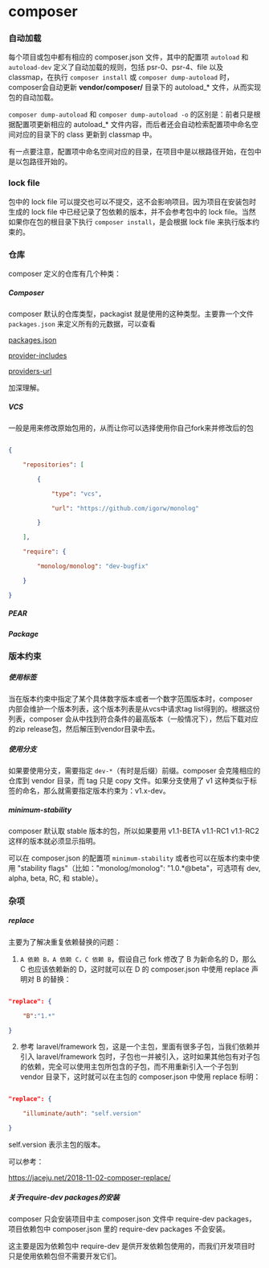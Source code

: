 composer
=======

### 自动加载 

每个项目或包中都有相应的 composer.json 文件，其中的配置项 `autoload` 和 `autoload-dev` 定义了自动加载的规则，包括 psr-0、psr-4、file 以及 classmap，在执行 `composer install` 或 `composer dump-autoload` 时，composer会自动更新 **vendor/composer/** 目录下的 autoload_* 文件，从而实现包的自动加载。 

`composer dump-autoload` 和 `composer dump-autoload -o` 的区别是：前者只是根据配置项更新相应的 autoload_* 文件内容，而后者还会自动检索配置项中命名空间对应的目录下的 class 更新到 classmap 中。 

有一点要注意，配置项中命名空间对应的目录，在项目中是以根路径开始，在包中是以包路径开始的。 

### lock file 

包中的 lock file 可以提交也可以不提交，这不会影响项目。因为项目在安装包时生成的 lock file 中已经记录了包依赖的版本，并不会参考包中的 lock file。当然如果你在包的根目录下执行 `composer install`，是会根据 lock file 来执行版本约束的。 

### 仓库 

composer 定义的仓库有几个种类： 

##### Composer 

composer 默认的仓库类型，packagist 就是使用的这种类型。主要靠一个文件 `packages.json` 来定义所有的元数据，可以查看 

[packages.json](https://packagist.org/packages.json) 

[provider-includes](https://packagist.org/p/provider-latest$14f62fee2179709d9d0a8bc14bacf3b05825734e217378f57a2b9064891a857d.json) 

[providers-url](https://packagist.org/p/poettian/hello-world$001170bc006de2edc5c10a75331ee425c4170a0bc2487cc2f781aa5ff17327ac.json) 

加深理解。 

##### VCS 

一般是用来修改原始包用的，从而让你可以选择使用你自己fork来并修改后的包 

```json 

{ 

	"repositories": [ 

		{ 

            "type": "vcs", 

            "url": "https://github.com/igorw/monolog" 

        } 

	], 

	"require": { 

		"monolog/monolog": "dev-bugfix" 

	} 

} 

```

##### PEAR 

##### Package 

### 版本约束 

##### 使用标签 

当在版本约束中指定了某个具体数字版本或者一个数字范围版本时，composer 内部会维护一个版本列表，这个版本列表是从vcs中请求tag list得到的。根据这份列表，composer 会从中找到符合条件的最高版本（一般情况下），然后下载对应的zip release包，然后解压到vendor目录中去。 

##### 使用分支 

如果要使用分支，需要指定 `dev-*`（有时是后缀）前缀。composer 会克隆相应的仓库到 vendor 目录，而 tag 只是 copy 文件。如果分支使用了 v1 这种类似于标签的命名，那么就需要指定版本约束为：v1.x-dev。 

##### minimum-stability 

composer 默认取 stable 版本的包，所以如果要用 v1.1-BETA v1.1-RC1 v1.1-RC2 这样的版本就必须显示指明。 

可以在 composer.json 的配置项 `minimum-stability` 或者也可以在版本约束中使用 "stability flags"（比如："monolog/monolog": "1.0.\*@beta"，可选项有 dev, alpha, beta, RC, 和 stable）。 

### 杂项 

##### replace 

主要为了解决重复依赖替换的问题： 

1. `A 依赖 B，A 依赖 C，C 依赖 B`，假设自己 fork 修改了 B 为新命名的 D，那么 C 也应该依赖新的 D，这时就可以在 D 的 composer.json 中使用 replace 声明对 B 的替换： 

```json 

"replace": { 

	"B":"1.*" 

} 

```

2. 参考 laravel/framework 包，这是一个主包，里面有很多子包，当我们依赖并引入 laravel/framework 包时，子包也一并被引入，这时如果其他包有对子包的依赖，完全可以使用主包所包含的子包，而不用重新引入一个子包到 vendor 目录下，这时就可以在主包的 composer.json 中使用 replace 标明： 

```json 

"replace": { 

	"illuminate/auth": "self.version" 

} 

```

self.version 表示主包的版本。 

可以参考： 

https://jaceju.net/2018-11-02-composer-replace/ 



##### 关于require-dev packages的安装

composer 只会安装项目中主 composer.json 文件中 require-dev packages，项目依赖包中 composer.json 里的 require-dev packages 不会安装。

这主要是因为依赖包中 require-dev 是供开发依赖包使用的，而我们开发项目时只是使用依赖包但不需要开发它们。